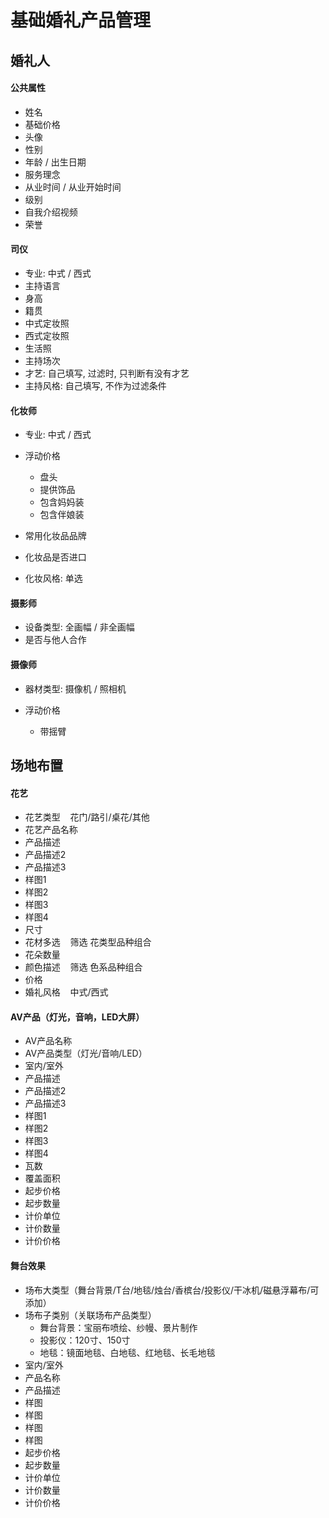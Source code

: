 # 基础婚礼产品管理

## 婚礼人

#### 公共属性

- 姓名
- 基础价格
- 头像
- 性别
- 年龄 / 出生日期
- 服务理念
- 从业时间 / 从业开始时间
- 级别
- 自我介绍视频
- 荣誉

#### 司仪

- 专业: 中式 / 西式
- 主持语言
- 身高
- 籍贯
- 中式定妆照
- 西式定妆照
- 生活照
- 主持场次
- 才艺: 自己填写, 过滤时, 只判断有没有才艺
- 主持风格: 自己填写, 不作为过滤条件

#### 化妆师

- 专业: 中式 / 西式
- 浮动价格

    - 盘头
    - 提供饰品
    - 包含妈妈装
    - 包含伴娘装

- 常用化妆品品牌
- 化妆品是否进口
- 化妆风格: 单选

#### 摄影师

- 设备类型: 全画幅 / 非全画幅
- 是否与他人合作

#### 摄像师

- 器材类型: 摄像机 / 照相机
- 浮动价格

    - 带摇臂


## 场地布置

#### 花艺

- 花艺类型    花门/路引/桌花/其他
- 花艺产品名称
- 产品描述
- 产品描述2
- 产品描述3
- 样图1
- 样图2
- 样图3
- 样图4
- 尺寸
- 花材多选    筛选 花类型品种组合  
- 花朵数量  
- 颜色描述    筛选 色系品种组合
- 价格    
- 婚礼风格    中式/西式

#### AV产品（灯光，音响，LED大屏）

- AV产品名称
- AV产品类型（灯光/音响/LED）
- 室内/室外
- 产品描述
- 产品描述2
- 产品描述3
- 样图1
- 样图2
- 样图3
- 样图4
- 瓦数
- 覆盖面积
- 起步价格
- 起步数量
- 计价单位
- 计价数量
- 计价价格

#### 舞台效果

- 场布大类型（舞台背景/T台/地毯/烛台/香槟台/投影仪/干冰机/磁悬浮幕布/可添加）
- 场布子类别（关联场布产品类型）
   - 舞台背景：宝丽布喷绘、纱幔、景片制作
   - 投影仪：120寸、150寸
   - 地毯：镜面地毯、白地毯、红地毯、长毛地毯
- 室内/室外
- 产品名称
- 产品描述
- 样图
- 样图
- 样图
- 样图
- 起步价格
- 起步数量
- 计价单位
- 计价数量
- 计价价格

